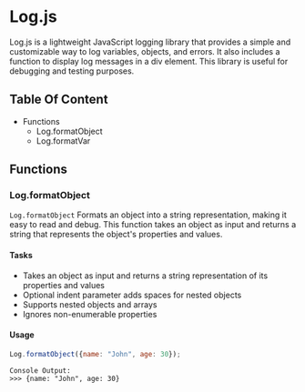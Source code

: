 # Log.js
Log.js is a lightweight JavaScript logging library that provides a simple and customizable way to log variables, objects, and errors. It also includes a function to display log messages in a div element. This library is useful for debugging and testing purposes.
## Table Of Content
- Functions
  - Log.formatObject
  - Log.formatVar
## Functions
### Log.formatObject
```Log.formatObject```
Formats an object into a string representation, making it easy to read and debug. This function takes an object as input and returns a string that represents the object's properties and values.
#### Tasks
- Takes an object as input and returns a string representation of its properties and values
- Optional indent parameter adds spaces for nested objects
- Supports nested objects and arrays
- Ignores non-enumerable properties
#### Usage
```js
Log.formatObject({name: "John", age: 30});
```
```
Console Output:
>>> {name: "John", age: 30}
```
